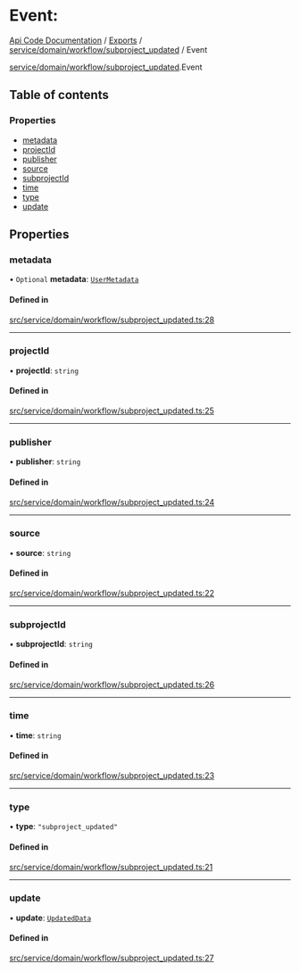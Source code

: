 # Event: 
 
[Api Code Documentation](../README.md) / [Exports](../modules.md) / [service/domain/workflow/subproject\_updated](../modules/service_domain_workflow_subproject_updated.md) / Event

[service/domain/workflow/subproject\_updated](../modules/service_domain_workflow_subproject_updated.md).Event

## Table of contents

### Properties

- [metadata](service_domain_workflow_subproject_updated.Event.md#metadata)
- [projectId](service_domain_workflow_subproject_updated.Event.md#projectid)
- [publisher](service_domain_workflow_subproject_updated.Event.md#publisher)
- [source](service_domain_workflow_subproject_updated.Event.md#source)
- [subprojectId](service_domain_workflow_subproject_updated.Event.md#subprojectid)
- [time](service_domain_workflow_subproject_updated.Event.md#time)
- [type](service_domain_workflow_subproject_updated.Event.md#type)
- [update](service_domain_workflow_subproject_updated.Event.md#update)

## Properties

### metadata

• `Optional` **metadata**: [`UserMetadata`](../modules/service_domain_metadata.md#usermetadata)

#### Defined in

[src/service/domain/workflow/subproject_updated.ts:28](https://github.com/openkfw/TruBudget/blob/d07ad94/api/src/service/domain/workflow/subproject_updated.ts#L28)

___

### projectId

• **projectId**: `string`

#### Defined in

[src/service/domain/workflow/subproject_updated.ts:25](https://github.com/openkfw/TruBudget/blob/d07ad94/api/src/service/domain/workflow/subproject_updated.ts#L25)

___

### publisher

• **publisher**: `string`

#### Defined in

[src/service/domain/workflow/subproject_updated.ts:24](https://github.com/openkfw/TruBudget/blob/d07ad94/api/src/service/domain/workflow/subproject_updated.ts#L24)

___

### source

• **source**: `string`

#### Defined in

[src/service/domain/workflow/subproject_updated.ts:22](https://github.com/openkfw/TruBudget/blob/d07ad94/api/src/service/domain/workflow/subproject_updated.ts#L22)

___

### subprojectId

• **subprojectId**: `string`

#### Defined in

[src/service/domain/workflow/subproject_updated.ts:26](https://github.com/openkfw/TruBudget/blob/d07ad94/api/src/service/domain/workflow/subproject_updated.ts#L26)

___

### time

• **time**: `string`

#### Defined in

[src/service/domain/workflow/subproject_updated.ts:23](https://github.com/openkfw/TruBudget/blob/d07ad94/api/src/service/domain/workflow/subproject_updated.ts#L23)

___

### type

• **type**: ``"subproject_updated"``

#### Defined in

[src/service/domain/workflow/subproject_updated.ts:21](https://github.com/openkfw/TruBudget/blob/d07ad94/api/src/service/domain/workflow/subproject_updated.ts#L21)

___

### update

• **update**: [`UpdatedData`](service_domain_workflow_subproject_updated.UpdatedData.md)

#### Defined in

[src/service/domain/workflow/subproject_updated.ts:27](https://github.com/openkfw/TruBudget/blob/d07ad94/api/src/service/domain/workflow/subproject_updated.ts#L27)
